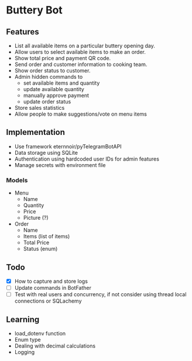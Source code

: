 # Buttery Bot

## Features

- List all available items on a particular buttery opening day.
- Allow users to select available items to make an order.
- Show total price and payment QR code.
- Send order and customer information to cooking team.
- Show order status to customer.
- Admin hidden commands to
    - set available items and quantity
    - update available quantity
    - manually approve payment
    - update order status
- Store sales statistics
- Allow people to make suggestions/vote on menu items

## Implementation

- Use framework eternnoir/pyTelegramBotAPI
- Data storage using SQLite
- Authentication using hardcoded user IDs for admin features
- Manage secrets with environment file

### Models

- Menu
    - Name
    - Quantity
    - Price
    - Picture (?)
- Order
    - Name
    - Items (list of items)
    - Total Price
    - Status (enum)


## Todo

- [x] How to capture and store logs
- [ ] Update commands in BotFather
- [ ] Test with real users and concurrency, if not consider using thread local connections or SQLachemy

## Learning 

- load_dotenv function
- Enum type
- Dealing with decimal calculations
- Logging 